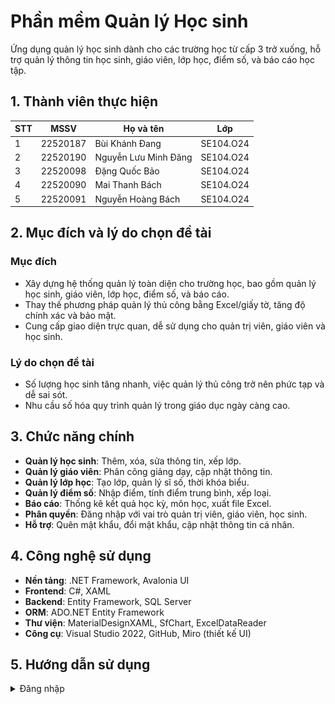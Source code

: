 # Phần mềm Quản lý Học sinh

Ứng dụng quản lý học sinh dành cho các trường học từ cấp 3 trở xuống, hỗ trợ quản lý thông tin học sinh, giáo viên, lớp học, điểm số, và báo cáo học tập.

## 1. Thành viên thực hiện

| STT | MSSV     | Họ và tên              | Lớp       |
|-----|----------|------------------------|-----------|
| 1   | 22520187 | Bùi Khánh Đang         | SE104.O24 |
| 2   | 22520190 | Nguyễn Lưu Minh Đăng   | SE104.O24 |
| 3   | 22520098 | Đặng Quốc Bảo          | SE104.O24 |
| 4   | 22520090 | Mai Thanh Bách         | SE104.O24 |
| 5   | 22520091 | Nguyễn Hoàng Bách      | SE104.O24 |

## 2. Mục đích và lý do chọn đề tài

### Mục đích
- Xây dựng hệ thống quản lý toàn diện cho trường học, bao gồm quản lý học sinh, giáo viên, lớp học, điểm số, và báo cáo.
- Thay thế phương pháp quản lý thủ công bằng Excel/giấy tờ, tăng độ chính xác và bảo mật.
- Cung cấp giao diện trực quan, dễ sử dụng cho quản trị viên, giáo viên và học sinh.

### Lý do chọn đề tài
- Số lượng học sinh tăng nhanh, việc quản lý thủ công trở nên phức tạp và dễ sai sót.
- Nhu cầu số hóa quy trình quản lý trong giáo dục ngày càng cao.

## 3. Chức năng chính
- **Quản lý học sinh**: Thêm, xóa, sửa thông tin, xếp lớp.
- **Quản lý giáo viên**: Phân công giảng dạy, cập nhật thông tin.
- **Quản lý lớp học**: Tạo lớp, quản lý sĩ số, thời khóa biểu.
- **Quản lý điểm số**: Nhập điểm, tính điểm trung bình, xếp loại.
- **Báo cáo**: Thống kê kết quả học kỳ, môn học, xuất file Excel.
- **Phân quyền**: Đăng nhập với vai trò quản trị viên, giáo viên, học sinh.
- **Hỗ trợ**: Quên mật khẩu, đổi mật khẩu, cập nhật thông tin cá nhân.

## 4. Công nghệ sử dụng
- **Nền tảng**: .NET Framework, Avalonia UI
- **Frontend**: C#, XAML
- **Backend**: Entity Framework, SQL Server
- **ORM**: ADO.NET Entity Framework
- **Thư viện**: MaterialDesignXAML, SfChart, ExcelDataReader
- **Công cụ**: Visual Studio 2022, GitHub, Miro (thiết kế UI)

## 5. Hướng dẫn sử dụng

<details>
  <summary>Đăng nhập</summary>

|      ![](./ReadmeAssets/Login.png)       |
| :-----------------------------------------: |
| _Màn hình đăng nhập_ |	

1. Nhập thông tin.
2. Ghi nhớ đăng nhập.
3. Đăng nhập.
4. Chuyển sang trang quên mật khẩu.

</details>
